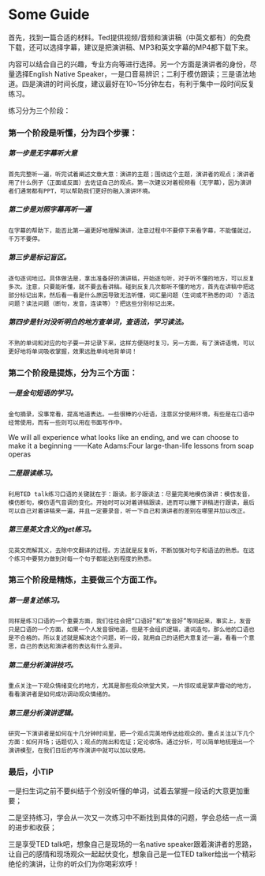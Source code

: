 # Some Guide

首先，找到一篇合适的材料。Ted提供视频/音频和演讲稿（中英文都有）的免费下载，还可以选择字幕，建议是把演讲稿、MP3和英文字幕的MP4都下载下来。

内容可以结合自己的兴趣，专业方向等进行选择。另一个方面是演讲者的身份，尽量选择English Native Speaker，一是口音易辨识；二利于模仿跟读；三是语法地道。四是演讲的时间长度，建议最好在10~15分钟左右，有利于集中一段时间反复练习。

练习分为三个阶段：

### 第一个阶段是听懂，分为四个步骤：
##### 第一步是无字幕听大意
    首先完整听一遍，听完试着阐述文章大意：演讲的主题；围绕这个主题，演讲者的观点；演讲者用了什么例子（正面或反面）去佐证自己的观点。第一次建议对着视频看（无字幕），因为演讲者们通常都有PPT，可以帮助我们更好的融入演讲环境。

##### 第二步是对照字幕再听一遍
    在字幕的帮助下，能否比第一遍更好地理解演讲，注意过程中不要停下来看字幕，不能懂就过，千万不要停。

##### 第三步是标记盲区。
    逐句逐词地过。具体做法是，拿出准备好的演讲稿，开始逐句听，对于听不懂的地方，可以反复多次。注意，只要能听懂，就不要去看讲稿。碰到反复几次都听不懂的地方，首先在讲稿中把这部分标记出来，然后看一看是什么原因导致无法听懂，词汇量问题（生词或不熟悉的词）？语法问题？读法问题（断句，发音，连读等）？把这些分别标记出来。

##### 第四步是针对没听明白的地方查单词，查语法，学习读法。
    不熟的单词和对应的句子要一并记录下来，这样方便随时复习，另一方面，有了演讲语境，可以更好地将单词吸收掌握，效果远胜单纯地背单词！

### 第二个阶段是提炼，分为三个方面：
##### 一是金句短语的学习。
    金句摘录，没事常看，提高地道表达。一些很棒的小短语，注意区分使用环境，有些是在口语中经常使用，而有一些则可以用在书面写作中。

We will all experience what looks like an ending, and we can choose to make it a beginning
——Kate Adams:Four large-than-life lessons from soap operas

##### 二是跟读练习。
    利用TED talk练习口语的关键就在于：跟读。影子跟读法：尽量完美地模仿演讲：模仿发音，模仿断句，模仿语气音调的变化。开始时可以对着讲稿跟读，进而可以撇下讲稿进行跟读，最后可以自己对着讲稿来一遍，并且一定要录音，听一下自己和演讲者的差别在哪里并加以改正。

##### 第三是英文含义的get练习。
    见英文而解其义，去除中文翻译的过程。方法就是反复听，不断加强对句子和语法的熟悉。在这个练习中要努力做到对每一个句子都能达到程度的熟悉。

### 第三个阶段是精炼，主要做三个方面工作。
##### 第一是复述练习。
    同样是练习口语的一个重要方面，我们往往会把“口语好”和“发音好”等同起来，事实上，发音只是口语的一个方面，如果一个人发音很地道，但是不会组织逻辑，遣词造句，那么他的口语也是不合格的。所以复述就是解决这个问题，听一段，就用自己的话把大意复述一遍，看看一个意思，自己的表达和演讲者的表达有什么差异。

##### 第二是分析演讲技巧。
    重点关注一下观众情绪变化的地方，尤其是那些观众哄堂大笑，一片惊叹或是掌声雷动的地方，看看演讲者是如何成功调动观众情绪的。

##### 第三是分析演讲逻辑。
    研究一下演讲者是如何在十几分钟时间里，把一个观点完美地传达给观众的。重点关注以下几个方面：如何开场；话题切入；观点的抛出和佐证；定论收场。通过分析，可以简单地梳理出一个演讲模型，在我们日后的写作演讲中就可以加以使用。


### 最后，小TIP

一是扫生词之前不要纠结于个别没听懂的单词，试着去掌握一段话的大意更加重要；

二是坚持练习，学会从一次又一次练习中不断找到具体的问题，学会总结一点一滴的进步和收获；

三是享受TED talk吧，想象自己是现场的一名native speaker跟着演讲者的思路，让自己的感情和现场观众一起起伏变化，想象自己是一位TED talker给出一个精彩绝伦的演讲，让你的听众们为你喝彩欢呼！
